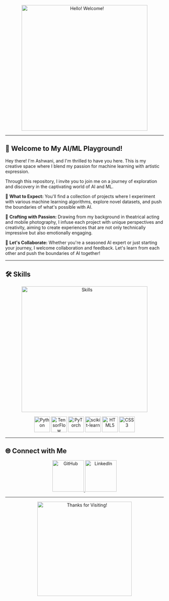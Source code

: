 <!-- Add a dynamic animated header -->
<p align="center">
  <img src="https://media.giphy.com/media/3o7aD5y9Y9mkt8z3fK/giphy.gif" alt="Hello! Welcome!" width="400"/>
</p>

---

<!-- Introduction Section -->
## 👋 Welcome to My AI/ML Playground! 

Hey there! I'm Ashwani, and I'm thrilled to have you here. This is my creative space where I blend my passion for machine learning with artistic expression. 

Through this repository, I invite you to join me on a journey of exploration and discovery in the captivating world of AI and ML.

🚀 **What to Expect:** You'll find a collection of projects where I experiment with various machine learning algorithms, explore novel datasets, and push the boundaries of what's possible with AI.

🎨 **Crafting with Passion:** Drawing from my background in theatrical acting and mobile photography, I infuse each project with unique perspectives and creativity, aiming to create experiences that are not only technically impressive but also emotionally engaging.

🤝 **Let's Collaborate:** Whether you're a seasoned AI expert or just starting your journey, I welcome collaboration and feedback. Let's learn from each other and push the boundaries of AI together!

---

<!-- Skills Section with animated icons -->
## 🛠️ Skills

<p align="center">
  <img src="https://media.giphy.com/media/h408T6Y5GfmXBKW62l/giphy.gif" alt="Skills" width="400"/>
</p>

<!-- Add your skills with respective animated icons -->
<p align="center">
  <img src="https://raw.githubusercontent.com/danielcranney/readme-generator/main/public/icons/skills/python-colored.svg" width="50" height="50" alt="Python" title="Python" />
  <img src="https://raw.githubusercontent.com/danielcranney/readme-generator/main/public/icons/skills/tensorflow-colored.svg" width="50" height="50" alt="TensorFlow" title="TensorFlow" />
  <img src="https://raw.githubusercontent.com/danielcranney/readme-generator/main/public/icons/skills/pytorch-colored.svg" width="50" height="50" alt="PyTorch" title="PyTorch" />
  <img src="https://raw.githubusercontent.com/danielcranney/readme-generator/main/public/icons/skills/scikit-learn-colored.svg" width="50" height="50" alt="scikit-learn" title="scikit-learn" />
  <img src="https://raw.githubusercontent.com/danielcranney/readme-generator/main/public/icons/skills/html5-colored.svg" width="50" height="50" alt="HTML5" title="HTML5" />
  <img src="https://raw.githubusercontent.com/danielcranney/readme-generator/main/public/icons/skills/css3-colored.svg" width="50" height="50" alt="CSS3" title="CSS3" />
  <!-- Add more skills here -->
</p>

---

<!-- Social Media Section -->
## 🌐 Connect with Me

<p align="center">
  <a href="https://www.github.com/itsashwanianand" target="_blank" rel="noreferrer">
    <img src="https://media.giphy.com/media/eNAsjO55tPbgaor7ma/giphy.gif" alt="GitHub" width="100"/>
  </a>
  <a href="https://www.linkedin.com/in/ashwanianandofficialpage" target="_blank" rel="noreferrer">
    <img src="https://media.giphy.com/media/XGjeyciglGHOCcIroW/giphy.gif" alt="LinkedIn" width="100"/>
  </a>
</p>

---

<!-- Footer Section -->
<p align="center">
  <img src="https://media.giphy.com/media/3o7aD5y9Y9mkt8z3fK/giphy.gif" alt="Thanks for Visiting!" width="300"/>
</p>
